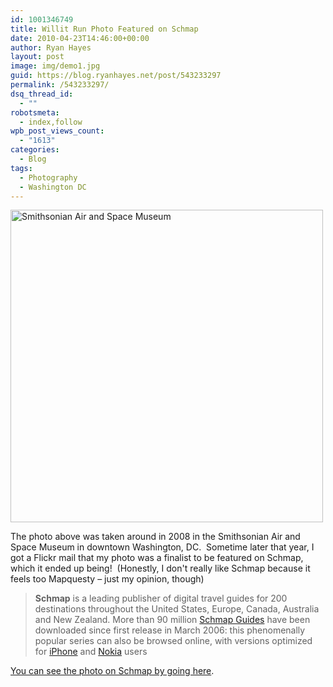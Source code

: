 ```yaml
---
id: 1001346749
title: Willit Run Photo Featured on Schmap
date: 2010-04-23T14:46:00+00:00
author: Ryan Hayes
layout: post
image: img/demo1.jpg
guid: https://blog.ryanhayes.net/post/543233297
permalink: /543233297/
dsq_thread_id:
  - ""
robotsmeta:
  - index,follow
wpb_post_views_count:
  - "1613"
categories:
  - Blog
tags:
  - Photography
  - Washington DC
---
```

[<img width="500" alt="Smithsonian Air and Space Museum" src="https://farm4.static.flickr.com/3309/3196696375_d78cc2d7e0.jpg" alt="" />](https://www.flickr.com/photos/ryanocerous/3196696375/ "Smithsonian Air and Space Museum by Ryannosaurus Rex, on Flickr")

The photo above was taken around in 2008 in the Smithsonian Air and Space Museum in downtown Washington, DC.  Sometime later that year, I got a Flickr mail that my photo was a finalist to be featured on Schmap, which it ended up being!  (Honestly, I don't really like Schmap because it feels too Mapquesty &#8211; just my opinion, though)

> **Schmap** is a leading publisher of digital travel guides for 200 destinations throughout the United States, Europe, Canada, Australia and New Zealand. More than 90 million [Schmap Guides](https://www.schmap.com/guides) have been downloaded since first release in March 2006: this phenomenally popular series can also be browsed online, with versions optimized for [iPhone](https://www.schmap.com/iphone) and [Nokia](https://www.schmap.com/nokia) users

[You can see the photo on Schmap by going here](https://www.schmap.com/washingtondc/sights_southwest/#r=none&mapview=Map&tab=Places&p=9406&topleft=38.92917,-77.0527&bottomright=38.8363,-77.00446&i=9406_95.jpg).